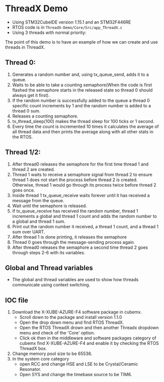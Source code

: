 # ThreadX Demo
- Using STM32CubeIDE version 1.15.1 and an STM32F446RE
- RTOS code is in `ThreadX-Demo/Core/Src/app_ThreadX.c`
- Using 3 threads with normal priority:

The point of this demo is to have an example of how we can create and use threads in ThreadX.

## Thread 0:
 1. Generates a random number and, using tx_queue_send, adds it to a queue.
 2. Waits to be able to take a counting semaphore(When the code is first flashed the semaphore starts in the released state so thread 0 should always get it first).
 3. If the random number is successfully added to the queue a thread 0 specific count increments by 1 and the random number is added to a thread 0 sum.
 4. Releases a counting semaphore.
 5. tx_thread_sleep(100) makes the thread sleep for 100 ticks or 1 second.
 6. Every time the count is incremented 10 times it calculates the average of all thread data and then prints the average along with all other stats in the RTOS.
 
 ## Thread 1/2:
 1. After thread0 releases the semaphore for the first time thread 1 and thread 2 are created.
 2. Thread 1 waits to receive a semaphore signal from thread 2 to ensure thread 1 does not start the process before thread 2 is created. Otherwise, thread 1 would go through its process twice before thread 2 goes once.
 3. Inside thread 1 tx_queue_receive waits forever until it has received a message from the queue.
 4. Wait until the semaphore is released.
 5. If tx_queue_receive has received the random number, thread 1 increments a global and thread 1 count and adds the random number to a global and thread 1 sum.
 6. Print out the random number it received, a thread 1 count, and a thread 1 sum over UART.
 7. After thread 1 is done printing, it releases the semaphore 
 8. Thread 0 goes through the message-sending process again.
 9. After thread0 releases the semaphore a second time thread 2 goes through steps 2-6 with its variables.
 
 ## Global and Thread variables
 - The global and thread variables are used to show how threads communicate using context switching.
 
 ## IOC file
 1. Download the X-XUBE-AZURE-F4 software package in cubemx.
	- Scroll down to the package and install version 1.1.0 
	- Open the drop down menu and find RTOS ThreadX.
	- Open the RTOS ThreadX drown and then another Threadx dropdown menu and check of the 'Core' option. 
	- Click ok then in the middleware and software packages category of cubemx find X-XUBE-AZURE-F4 and enable it by checking the RTOS ThreadX box.
 2. Change memory pool size to be 65536.
 3. In the system core category 
	- open RCC and change HSE and LSE to be Crystal/Ceramic Resonator.
	- Open SYS and change the timebase source to be TIM6.